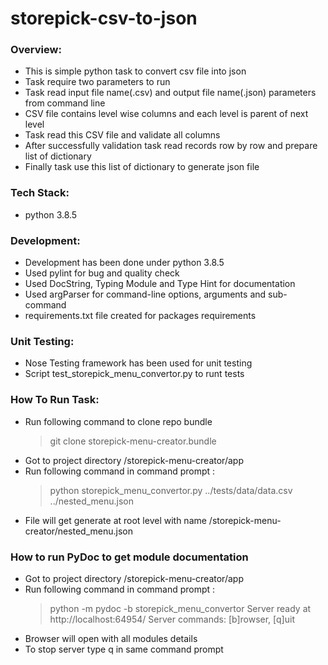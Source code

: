 # storepick-csv-to-json

### Overview: ###

* This is simple python task to convert csv file into json
* Task require two parameters to run
* Task read input file name(.csv) and output file name(.json) parameters from command line
* CSV file contains level wise columns and each level is parent of next level
* Task read this CSV file and validate all columns
* After successfully validation task read records row by row and prepare list of dictionary
* Finally task use this list of dictionary to generate json file 

### Tech Stack:  ###

* python 3.8.5

### Development: ###

* Development has been done under python 3.8.5
* Used pylint for bug and quality check
* Used DocString, Typing Module and Type Hint for documentation
* Used argParser for command-line options, arguments and sub-command
* requirements.txt file created for packages requirements

### Unit Testing:  ###

* Nose Testing framework has been used for unit testing
* Script test_storepick_menu_convertor.py to runt tests

### How To Run Task: ###

* Run following command to clone repo bundle
    >git clone storepick-menu-creator.bundle
* Got to project directory /storepick-menu-creator/app
* Run following command in command prompt :
    >python storepick_menu_convertor.py ../tests/data/data.csv ../nested_menu.json
* File will get generate at root level with name /storepick-menu-creator/nested_menu.json

### How to run PyDoc to get module documentation ###

* Got to project directory /storepick-menu-creator/app
* Run following command in command prompt :
   >python -m  pydoc -b storepick_menu_convertor
   Server ready at http://localhost:64954/
   Server commands: [b]rowser, [q]uit
* Browser will open with all modules details
* To stop server type q in same command prompt


